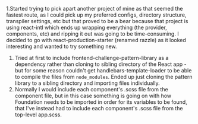 1.Started trying to pick apart another project of mine as that seemed the fastest route, as I could pick up my preferred configs, directory structure, transpiler settings, etc but that proved to be a bear because that project is using react-intl which ends up wrapping everything (the provider, components, etc) and ripping it out was going to be time-consuming.  I decided to go with react-production-starter (renamed razzle) as it looked interesting and wanted to try something new.
1. Tried at first to include frontend-challenge-pattern-library as a dependency rather than cloning to sibling directory of the React app - but for some reason couldn't get handlebars-template-loader to be able to compile the files from `node_modules`.  Ended up just cloning the pattern library to a sibling directory and importing files individually.
1. Normally I would include each component's .scss file from the component file, but in this case something is going on with how Foundation needs to be imported in order for its variables to be found, that I've instead had to include each component's .scss file from the top-level app.scss.
